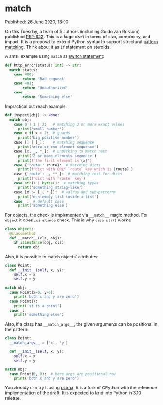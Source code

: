 # match

Published: 26 June 2020, 18:00

On this Tuesday, a team of 5 authors (including Guido van Rossum) published [PEP-622](https://www.python.org/dev/peps/pep-0622/). This is a huge draft in terms of size, complexity, and impact. It is a proposal to extend Python syntax to support structural [pattern matching](https://en.wikipedia.org/wiki/Pattern_matching). Think about it as `if` statement on steroids.

A small example using `match` as [switch statement](https://en.wikipedia.org/wiki/Switch_statement):

```python
def http_error(status: int) -> str:
  match status:
    case 400:
        return 'Bad request'
    case 401:
        return 'Unauthorized'
    case _:
        return 'Something else'
```

Impractical but reach example:

```python
def inspect(obj) -> None:
  match obj:
    case 0 | 1 | 2:   # matching 2 or more exact values
      print('small number')
    case x if x > 2:  # guards
      print('big positive number')
    case [] | [_]:    # matching sequence
      print('zero or one element sequence')
    case [x, _, *_]:  # unpacking to match rest
      print('2 or more elements sequence')
      print(f'the first element is {x}')
    case {'route': route}:  # matching dicts
      print(f'dict with ONLY `route` key which is {route}')
    case {'route': _, **_}:  # matching rest for dicts
      print(f'dict with `route` key')
    case str() | bytes():  # matching types
      print('something string-like')
    case [x := [_, *_]]:  # walrus and sub-patterns
      print('non-empty list inside a list')
    case _:  # default case
      print('something else')
```

For objects, the check is implemented via `__match__` magic method. For `object` it does `isinstance` check. This is why `case str()` works:

```python
class object:
  @classmethod
  def __match__(cls, obj):
    if isinstance(obj, cls):
      return obj
```

Also, it is possible to match objects' attributes:

```python
class Point:
  def __init__(self, x, y):
    self.x = x
    self.y = y

match obj:
  case Point(x=0, y=0):
    print('both x and y are zero')
  case Point():
    print('it is a point')
  case _:
    print('something else')
```

Also, if a class has `__match_args__`, the given arguments can be positional in the pattern:

```python
class Point:
  __match_args__ = ['x', 'y']

  def __init__(self, x, y):
    self.x = x
    self.y = y

match obj:
  case Point(0, 0):  # here args are positional now
    print('both x and y are zero')
```

You already can try it using [patma](https://github.com/gvanrossum/patma). It is a fork of CPython with the reference implementation of the draft. It is expected to land into Python in 3.10 release.
